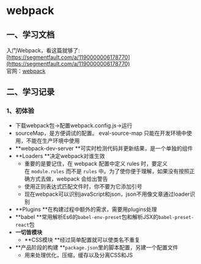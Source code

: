 # webpack

## 一、学习文档
入门Webpack，看这篇就够了:[https://segmentfault.com/a/1190000006178770](https://segmentfault.com/a/1190000006178770)<br />官网：[webpack](https://webpack.docschina.org/)
## 二、学习记录
### 1、初体验

- 下载webpack包->配置webpack.config.js->运行
- sourceMap，是方便调试的配置。 eval-source-map 只能在开发环境中使用，不能在生产环境中使用
- **webpack-dev-server **可实时检测代码并更新结果，是一个单独的组件
- **Loaders  **决定webpack对谁生效
   - 重要的是要记住，在 webpack 配置中定义 rules 时，要定义在 `module.rules` 而不是 `rules` 中。为了使你便于理解，如果没有按照正确方式去做，webpack 会给出警告
   - 使用正则表达式匹配文件时，你不要为它添加引号
   - 现在webpack可以识别javaScript和json，json不用像文章通过loader识别
- **Plugins   **在构建过程中额外的需求，需要用plugins处理
- **babel  **常用解析Es6的`babel-env-preset`包和解析JSX的`babel-preset-react`包
- **一切皆模块**
   - **CSS模块  **经过简单配置就可以使类名不重复
- **产品阶段的构建 **`package.json`里的脚本配置，另建一个配置文件
   - 用来处理优化，压缩，缓存以及分离CSS和JS
